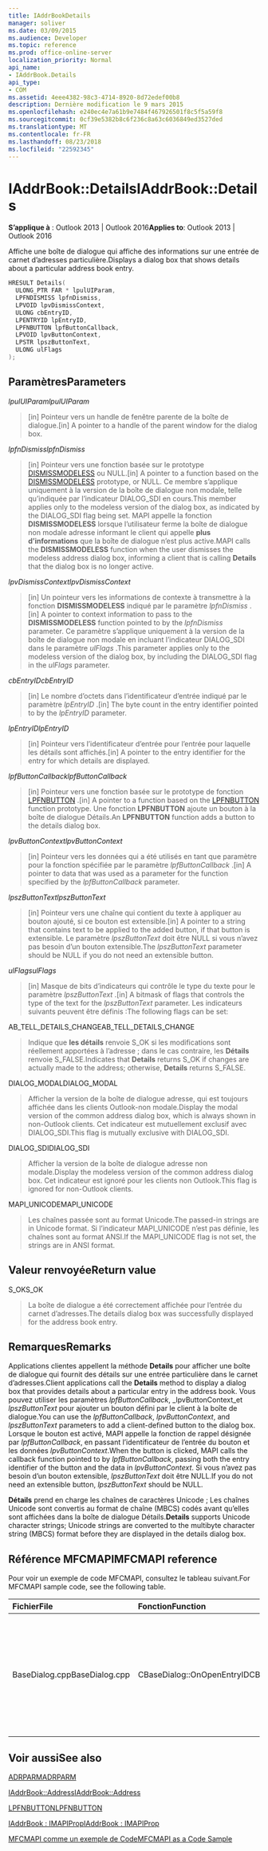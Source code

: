 ```yaml
---
title: IAddrBookDetails
manager: soliver
ms.date: 03/09/2015
ms.audience: Developer
ms.topic: reference
ms.prod: office-online-server
localization_priority: Normal
api_name:
- IAddrBook.Details
api_type:
- COM
ms.assetid: 4eee4382-98c3-4714-8920-8d72edef00b8
description: Dernière modification le 9 mars 2015
ms.openlocfilehash: e240ec4e7a61b9e7484f467926501f8c5f5a59f8
ms.sourcegitcommit: 0cf39e5382b8c6f236c8a63c6036849ed3527ded
ms.translationtype: MT
ms.contentlocale: fr-FR
ms.lasthandoff: 08/23/2018
ms.locfileid: "22592345"
---
```

# <a name="iaddrbookdetails"></a><span data-ttu-id="4a5be-103">IAddrBook::Details</span><span class="sxs-lookup"><span data-stu-id="4a5be-103">IAddrBook::Details</span></span>

  
  
<span data-ttu-id="4a5be-104">**S’applique à** : Outlook 2013 | Outlook 2016</span><span class="sxs-lookup"><span data-stu-id="4a5be-104">**Applies to**: Outlook 2013 | Outlook 2016</span></span> 
  
<span data-ttu-id="4a5be-105">Affiche une boîte de dialogue qui affiche des informations sur une entrée de carnet d’adresses particulière.</span><span class="sxs-lookup"><span data-stu-id="4a5be-105">Displays a dialog box that shows details about a particular address book entry.</span></span>
  
```cpp
HRESULT Details(
  ULONG_PTR FAR * lpulUIParam,
  LPFNDISMISS lpfnDismiss,
  LPVOID lpvDismissContext,
  ULONG cbEntryID,
  LPENTRYID lpEntryID,
  LPFNBUTTON lpfButtonCallback,
  LPVOID lpvButtonContext,
  LPSTR lpszButtonText,
  ULONG ulFlags
);
```

## <a name="parameters"></a><span data-ttu-id="4a5be-106">Paramètres</span><span class="sxs-lookup"><span data-stu-id="4a5be-106">Parameters</span></span>

 <span data-ttu-id="4a5be-107">_lpulUIParam_</span><span class="sxs-lookup"><span data-stu-id="4a5be-107">_lpulUIParam_</span></span>
  
> <span data-ttu-id="4a5be-108">[in] Pointeur vers un handle de fenêtre parente de la boîte de dialogue.</span><span class="sxs-lookup"><span data-stu-id="4a5be-108">[in] A pointer to a handle of the parent window for the dialog box.</span></span>
    
 <span data-ttu-id="4a5be-109">_lpfnDismiss_</span><span class="sxs-lookup"><span data-stu-id="4a5be-109">_lpfnDismiss_</span></span>
  
> <span data-ttu-id="4a5be-110">[in] Pointeur vers une fonction basée sur le prototype [DISMISSMODELESS](dismissmodeless.md) ou NULL.</span><span class="sxs-lookup"><span data-stu-id="4a5be-110">[in] A pointer to a function based on the [DISMISSMODELESS](dismissmodeless.md) prototype, or NULL.</span></span> <span data-ttu-id="4a5be-111">Ce membre s’applique uniquement à la version de la boîte de dialogue non modale, telle qu’indiquée par l’indicateur DIALOG_SDI en cours.</span><span class="sxs-lookup"><span data-stu-id="4a5be-111">This member applies only to the modeless version of the dialog box, as indicated by the DIALOG_SDI flag being set.</span></span> <span data-ttu-id="4a5be-112">MAPI appelle la fonction **DISMISSMODELESS** lorsque l’utilisateur ferme la boîte de dialogue non modale adresse informant le client qui appelle **plus d’informations** que la boîte de dialogue n’est plus active.</span><span class="sxs-lookup"><span data-stu-id="4a5be-112">MAPI calls the **DISMISSMODELESS** function when the user dismisses the modeless address dialog box, informing a client that is calling **Details** that the dialog box is no longer active.</span></span> 
    
 <span data-ttu-id="4a5be-113">_lpvDismissContext_</span><span class="sxs-lookup"><span data-stu-id="4a5be-113">_lpvDismissContext_</span></span>
  
> <span data-ttu-id="4a5be-114">[in] Un pointeur vers les informations de contexte à transmettre à la fonction **DISMISSMODELESS** indiqué par le paramètre _lpfnDismiss_ .</span><span class="sxs-lookup"><span data-stu-id="4a5be-114">[in] A pointer to context information to pass to the **DISMISSMODELESS** function pointed to by the  _lpfnDismiss_ parameter.</span></span> <span data-ttu-id="4a5be-115">Ce paramètre s’applique uniquement à la version de la boîte de dialogue non modale en incluant l’indicateur DIALOG_SDI dans le paramètre _ulFlags_ .</span><span class="sxs-lookup"><span data-stu-id="4a5be-115">This parameter applies only to the modeless version of the dialog box, by including the DIALOG_SDI flag in the  _ulFlags_ parameter.</span></span> 
    
 <span data-ttu-id="4a5be-116">_cbEntryID_</span><span class="sxs-lookup"><span data-stu-id="4a5be-116">_cbEntryID_</span></span>
  
> <span data-ttu-id="4a5be-117">[in] Le nombre d’octets dans l’identificateur d’entrée indiqué par le paramètre _lpEntryID_ .</span><span class="sxs-lookup"><span data-stu-id="4a5be-117">[in] The byte count in the entry identifier pointed to by the  _lpEntryID_ parameter.</span></span> 
    
 <span data-ttu-id="4a5be-118">_lpEntryID_</span><span class="sxs-lookup"><span data-stu-id="4a5be-118">_lpEntryID_</span></span>
  
> <span data-ttu-id="4a5be-119">[in] Pointeur vers l’identificateur d’entrée pour l’entrée pour laquelle les détails sont affichés.</span><span class="sxs-lookup"><span data-stu-id="4a5be-119">[in] A pointer to the entry identifier for the entry for which details are displayed.</span></span>
    
 <span data-ttu-id="4a5be-120">_lpfButtonCallback_</span><span class="sxs-lookup"><span data-stu-id="4a5be-120">_lpfButtonCallback_</span></span>
  
> <span data-ttu-id="4a5be-121">[in] Pointeur vers une fonction basée sur le prototype de fonction [LPFNBUTTON](lpfnbutton.md) .</span><span class="sxs-lookup"><span data-stu-id="4a5be-121">[in] A pointer to a function based on the [LPFNBUTTON](lpfnbutton.md) function prototype.</span></span> <span data-ttu-id="4a5be-122">Une fonction **LPFNBUTTON** ajoute un bouton à la boîte de dialogue Détails.</span><span class="sxs-lookup"><span data-stu-id="4a5be-122">An **LPFNBUTTON** function adds a button to the details dialog box.</span></span> 
    
 <span data-ttu-id="4a5be-123">_lpvButtonContext_</span><span class="sxs-lookup"><span data-stu-id="4a5be-123">_lpvButtonContext_</span></span>
  
> <span data-ttu-id="4a5be-124">[in] Pointeur vers les données qui a été utilisés en tant que paramètre pour la fonction spécifiée par le paramètre _lpfButtonCallback_ .</span><span class="sxs-lookup"><span data-stu-id="4a5be-124">[in] A pointer to data that was used as a parameter for the function specified by the  _lpfButtonCallback_ parameter.</span></span> 
    
 <span data-ttu-id="4a5be-125">_lpszButtonText_</span><span class="sxs-lookup"><span data-stu-id="4a5be-125">_lpszButtonText_</span></span>
  
> <span data-ttu-id="4a5be-126">[in] Pointeur vers une chaîne qui contient du texte à appliquer au bouton ajouté, si ce bouton est extensible.</span><span class="sxs-lookup"><span data-stu-id="4a5be-126">[in] A pointer to a string that contains text to be applied to the added button, if that button is extensible.</span></span> <span data-ttu-id="4a5be-127">Le paramètre _lpszButtonText_ doit être NULL si vous n’avez pas besoin d’un bouton extensible.</span><span class="sxs-lookup"><span data-stu-id="4a5be-127">The  _lpszButtonText_ parameter should be NULL if you do not need an extensible button.</span></span> 
    
 <span data-ttu-id="4a5be-128">_ulFlags_</span><span class="sxs-lookup"><span data-stu-id="4a5be-128">_ulFlags_</span></span>
  
> <span data-ttu-id="4a5be-129">[in] Masque de bits d’indicateurs qui contrôle le type du texte pour le paramètre _lpszButtonText_ .</span><span class="sxs-lookup"><span data-stu-id="4a5be-129">[in] A bitmask of flags that controls the type of the text for the  _lpszButtonText_ parameter.</span></span> <span data-ttu-id="4a5be-130">Les indicateurs suivants peuvent être définis :</span><span class="sxs-lookup"><span data-stu-id="4a5be-130">The following flags can be set:</span></span> 
    
<span data-ttu-id="4a5be-131">AB_TELL_DETAILS_CHANGE</span><span class="sxs-lookup"><span data-stu-id="4a5be-131">AB_TELL_DETAILS_CHANGE</span></span>
  
> <span data-ttu-id="4a5be-132">Indique que **les détails** renvoie S_OK si les modifications sont réellement apportées à l’adresse ; dans le cas contraire, les **Détails** renvoie S_FALSE.</span><span class="sxs-lookup"><span data-stu-id="4a5be-132">Indicates that **Details** returns S_OK if changes are actually made to the address; otherwise, **Details** returns S_FALSE.</span></span> 
    
<span data-ttu-id="4a5be-133">DIALOG_MODAL</span><span class="sxs-lookup"><span data-stu-id="4a5be-133">DIALOG_MODAL</span></span>
  
> <span data-ttu-id="4a5be-134">Afficher la version de la boîte de dialogue adresse, qui est toujours affichée dans les clients Outlook-non modale.</span><span class="sxs-lookup"><span data-stu-id="4a5be-134">Display the modal version of the common address dialog box, which is always shown in non-Outlook clients.</span></span> <span data-ttu-id="4a5be-135">Cet indicateur est mutuellement exclusif avec DIALOG_SDI.</span><span class="sxs-lookup"><span data-stu-id="4a5be-135">This flag is mutually exclusive with DIALOG_SDI.</span></span>
    
<span data-ttu-id="4a5be-136">DIALOG_SDI</span><span class="sxs-lookup"><span data-stu-id="4a5be-136">DIALOG_SDI</span></span>
  
>  <span data-ttu-id="4a5be-137">Afficher la version de la boîte de dialogue adresse non modale.</span><span class="sxs-lookup"><span data-stu-id="4a5be-137">Display the modeless version of the common address dialog box.</span></span> <span data-ttu-id="4a5be-138">Cet indicateur est ignoré pour les clients non Outlook.</span><span class="sxs-lookup"><span data-stu-id="4a5be-138">This flag is ignored for non-Outlook clients.</span></span> 
    
<span data-ttu-id="4a5be-139">MAPI_UNICODE</span><span class="sxs-lookup"><span data-stu-id="4a5be-139">MAPI_UNICODE</span></span> 
  
> <span data-ttu-id="4a5be-140">Les chaînes passée sont au format Unicode.</span><span class="sxs-lookup"><span data-stu-id="4a5be-140">The passed-in strings are in Unicode format.</span></span> <span data-ttu-id="4a5be-141">Si l’indicateur MAPI_UNICODE n’est pas définie, les chaînes sont au format ANSI.</span><span class="sxs-lookup"><span data-stu-id="4a5be-141">If the MAPI_UNICODE flag is not set, the strings are in ANSI format.</span></span>
    
## <a name="return-value"></a><span data-ttu-id="4a5be-142">Valeur renvoyée</span><span class="sxs-lookup"><span data-stu-id="4a5be-142">Return value</span></span>

<span data-ttu-id="4a5be-143">S_OK</span><span class="sxs-lookup"><span data-stu-id="4a5be-143">S_OK</span></span> 
  
> <span data-ttu-id="4a5be-144">La boîte de dialogue a été correctement affichée pour l’entrée du carnet d’adresses.</span><span class="sxs-lookup"><span data-stu-id="4a5be-144">The details dialog box was successfully displayed for the address book entry.</span></span>
    
## <a name="remarks"></a><span data-ttu-id="4a5be-145">Remarques</span><span class="sxs-lookup"><span data-stu-id="4a5be-145">Remarks</span></span>

<span data-ttu-id="4a5be-146">Applications clientes appellent la méthode **Details** pour afficher une boîte de dialogue qui fournit des détails sur une entrée particulière dans le carnet d’adresses.</span><span class="sxs-lookup"><span data-stu-id="4a5be-146">Client applications call the **Details** method to display a dialog box that provides details about a particular entry in the address book.</span></span> <span data-ttu-id="4a5be-147">Vous pouvez utiliser les paramètres _lpfButtonCallback_, _lpvButtonContext_et _lpszButtonText_ pour ajouter un bouton défini par le client à la boîte de dialogue.</span><span class="sxs-lookup"><span data-stu-id="4a5be-147">You can use the  _lpfButtonCallback_,  _lpvButtonContext_, and  _lpszButtonText_ parameters to add a client-defined button to the dialog box.</span></span> <span data-ttu-id="4a5be-148">Lorsque le bouton est activé, MAPI appelle la fonction de rappel désignée par _lpfButtonCallback_, en passant l’identificateur de l’entrée du bouton et les données _lpvButtonContext_.</span><span class="sxs-lookup"><span data-stu-id="4a5be-148">When the button is clicked, MAPI calls the callback function pointed to by  _lpfButtonCallback_, passing both the entry identifier of the button and the data in  _lpvButtonContext_.</span></span> <span data-ttu-id="4a5be-149">Si vous n’avez pas besoin d’un bouton extensible, _lpszButtonText_ doit être NULL.</span><span class="sxs-lookup"><span data-stu-id="4a5be-149">If you do not need an extensible button,  _lpszButtonText_ should be NULL.</span></span> 
  
 <span data-ttu-id="4a5be-150">**Détails** prend en charge les chaînes de caractères Unicode ; Les chaînes Unicode sont convertis au format de chaîne (MBCS) codés avant qu’elles sont affichées dans la boîte de dialogue Détails.</span><span class="sxs-lookup"><span data-stu-id="4a5be-150">**Details** supports Unicode character strings; Unicode strings are converted to the multibyte character string (MBCS) format before they are displayed in the details dialog box.</span></span> 
  
## <a name="mfcmapi-reference"></a><span data-ttu-id="4a5be-151">Référence MFCMAPI</span><span class="sxs-lookup"><span data-stu-id="4a5be-151">MFCMAPI reference</span></span>

<span data-ttu-id="4a5be-152">Pour voir un exemple de code MFCMAPI, consultez le tableau suivant.</span><span class="sxs-lookup"><span data-stu-id="4a5be-152">For MFCMAPI sample code, see the following table.</span></span>
  
|<span data-ttu-id="4a5be-153">**Fichier**</span><span class="sxs-lookup"><span data-stu-id="4a5be-153">**File**</span></span>|<span data-ttu-id="4a5be-154">**Fonction**</span><span class="sxs-lookup"><span data-stu-id="4a5be-154">**Function**</span></span>|<span data-ttu-id="4a5be-155">**Commentaire**</span><span class="sxs-lookup"><span data-stu-id="4a5be-155">**Comment**</span></span>|
|:-----|:-----|:-----|
|<span data-ttu-id="4a5be-156">BaseDialog.cpp</span><span class="sxs-lookup"><span data-stu-id="4a5be-156">BaseDialog.cpp</span></span>  <br/> |<span data-ttu-id="4a5be-157">CBaseDialog::OnOpenEntryID</span><span class="sxs-lookup"><span data-stu-id="4a5be-157">CBaseDialog::OnOpenEntryID</span></span>  <br/> |<span data-ttu-id="4a5be-158">MFCMAPI utilise la méthode **Details** pour afficher une boîte de dialogue qui affiche les détails d’une entrée de carnet d’adresses.</span><span class="sxs-lookup"><span data-stu-id="4a5be-158">MFCMAPI uses the **Details** method to display a dialog box that shows the details for an address book entry.</span></span>  <br/> |
   
## <a name="see-also"></a><span data-ttu-id="4a5be-159">Voir aussi</span><span class="sxs-lookup"><span data-stu-id="4a5be-159">See also</span></span>



[<span data-ttu-id="4a5be-160">ADRPARM</span><span class="sxs-lookup"><span data-stu-id="4a5be-160">ADRPARM</span></span>](adrparm.md)
  
[<span data-ttu-id="4a5be-161">IAddrBook::Address</span><span class="sxs-lookup"><span data-stu-id="4a5be-161">IAddrBook::Address</span></span>](iaddrbook-address.md)
  
[<span data-ttu-id="4a5be-162">LPFNBUTTON</span><span class="sxs-lookup"><span data-stu-id="4a5be-162">LPFNBUTTON</span></span>](lpfnbutton.md)
  
[<span data-ttu-id="4a5be-163">IAddrBook : IMAPIProp</span><span class="sxs-lookup"><span data-stu-id="4a5be-163">IAddrBook : IMAPIProp</span></span>](iaddrbookimapiprop.md)


[<span data-ttu-id="4a5be-164">MFCMAPI comme un exemple de Code</span><span class="sxs-lookup"><span data-stu-id="4a5be-164">MFCMAPI as a Code Sample</span></span>](mfcmapi-as-a-code-sample.md)

